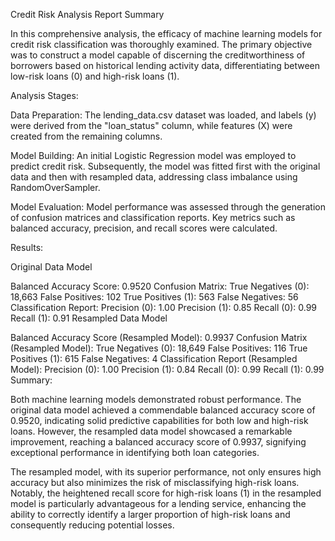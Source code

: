 Credit Risk Analysis Report Summary

In this comprehensive analysis, the efficacy of machine learning models for credit risk classification was thoroughly examined. The primary objective was to construct a model capable of discerning the creditworthiness of borrowers based on historical lending activity data, differentiating between low-risk loans (0) and high-risk loans (1).

Analysis Stages:

Data Preparation: The lending_data.csv dataset was loaded, and labels (y) were derived from the "loan_status" column, while features (X) were created from the remaining columns.

Model Building: An initial Logistic Regression model was employed to predict credit risk. Subsequently, the model was fitted first with the original data and then with resampled data, addressing class imbalance using RandomOverSampler.

Model Evaluation: Model performance was assessed through the generation of confusion matrices and classification reports. Key metrics such as balanced accuracy, precision, and recall scores were calculated.

Results:

Original Data Model

Balanced Accuracy Score: 0.9520
Confusion Matrix:
True Negatives (0): 18,663
False Positives: 102
True Positives (1): 563
False Negatives: 56
Classification Report:
Precision (0): 1.00
Precision (1): 0.85
Recall (0): 0.99
Recall (1): 0.91
Resampled Data Model

Balanced Accuracy Score (Resampled Model): 0.9937
Confusion Matrix (Resampled Model):
True Negatives (0): 18,649
False Positives: 116
True Positives (1): 615
False Negatives: 4
Classification Report (Resampled Model):
Precision (0): 1.00
Precision (1): 0.84
Recall (0): 0.99
Recall (1): 0.99
Summary:

Both machine learning models demonstrated robust performance. The original data model achieved a commendable balanced accuracy score of 0.9520, indicating solid predictive capabilities for both low and high-risk loans. However, the resampled data model showcased a remarkable improvement, reaching a balanced accuracy score of 0.9937, signifying exceptional performance in identifying both loan categories.

The resampled model, with its superior performance, not only ensures high accuracy but also minimizes the risk of misclassifying high-risk loans. Notably, the heightened recall score for high-risk loans (1) in the resampled model is particularly advantageous for a lending service, enhancing the ability to correctly identify a larger proportion of high-risk loans and consequently reducing potential losses.






